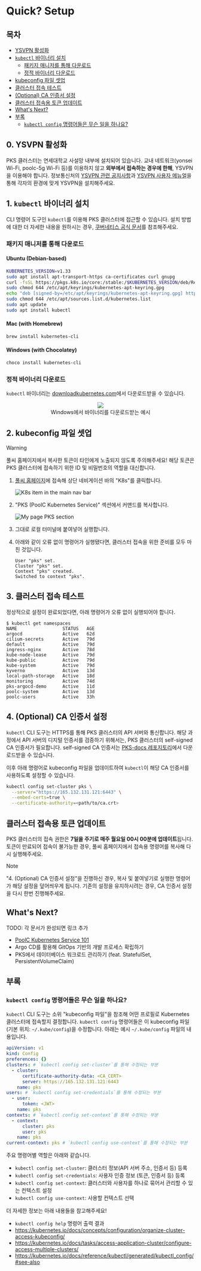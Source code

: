 # Quick? Setup

## 목차

- [YSVPN 활성화](#0-ysvpn-활성화)
- [`kubectl` 바이너리 설치](#1-kubectl-바이너리-설치)
  - [패키지 매니저를 통해 다운로드](#패키지-매니저를-통해-다운로드)
  - [정적 바이너리 다운로드](#정적-바이너리-다운로드)
- [kubeconfig 파일 셋업](#2-kubeconfig-파일-셋업)
- [클러스터 접속 테스트](#3-클러스터-접속-테스트)
- [(Optional) CA 인증서 설정](#4-optional-ca-인증서-설정)
- [클러스터 접속용 토큰 업데이트](#클러스터-접속용-토큰-업데이트)
- [What's Next?](#whats-next)
- [부록](#부록)
  - [`kubectl config` 명령어들은 무슨 일을 하나요?](#kubectl-config-명령어들은-무슨-일을-하나요)

## 0. YSVPN 활성화

PKS 클러스터는 연세대학교 사설망 내부에 설치되어 있습니다. 교내 네트워크(yonsei Wi-Fi, poolc-5g Wi-Fi 등)를
이용하지 않고 **외부에서 접속하는 경우에 한해**, YSVPN을 이용해야 합니다. 정보통신처의
[YSVPN 관련 공지사항](https://yis.yonsei.ac.kr/ics/service/PolicyApplyInfo.do)과
[YSVPN 사용자 메뉴얼](https://ibook.yonsei.ac.kr/Viewer/ysvpn_user_manual)을 통해 각자의 환경에 맞게
YSVPN을 설치해주세요.

## 1. `kubectl` 바이너리 설치

CLI 명령어 도구인 `kubectl`를 이용해 PKS 클러스터에 접근할 수 있습니다. 설치 방법에 대한 더 자세한 내용을 원하시는 경우,
[쿠버네티스 공식 문서](https://kubernetes.io/docs/tasks/tools/#kubectl)를 참조해주세요.

### 패키지 매니저를 통해 다운로드

#### Ubuntu (Debian-based)

```bash
KUBERNETES_VERSION=v1.33
sudo apt install apt-transport-https ca-certificates curl gnupg
curl -fsSL https://pkgs.k8s.io/core:/stable:/$KUBERNETES_VERSION/deb/Release.key | sudo gpg --dearmor -o /etc/apt/keyrings/kubernetes-apt-keyring.gpg
sudo chmod 644 /etc/apt/keyrings/kubernetes-apt-keyring.gpg
echo "deb [signed-by=/etc/apt/keyrings/kubernetes-apt-keyring.gpg] https://pkgs.k8s.io/core:/stable:/$KUBERNETES_VERSION/deb/ /" | sudo tee /etc/apt/sources.list.d/kubernetes.list
sudo chmod 644 /etc/apt/sources.list.d/kubernetes.list
sudo apt update
sudo apt install kubectl
```

#### Mac (with Homebrew)

```bash
brew install kubernetes-cli
```

#### Windows (with Chocolatey)

```bash
choco install kubernetes-cli
```

### 정적 바이너리 다운로드

`kubectl` 바이너리는
[downloadkubernetes.com](https://www.downloadkubernetes.com/)에서 다운로드받을 수 있습니다.

<p align="center">
    <!-- TODO: 이미지 에셋 디렉토리 구조 변경 -->
    <img src="../../assets/windows.downloadkubernetes.com.webp" />
    <br />
    <span>Windows에서 바이너리를 다운로드받는 예시</span>
</p>

## 2. kubeconfig 파일 셋업

> [!WARNING]
> 풀씨 홈페이지에서 복사한 토큰이 타인에게 노출되지 않도록 주의해주세요! 해당 토큰은 PKS 클러스터에 접속하기 위한
> ID 및 비밀번호의 역할을 대신합니다.

1. [풀씨 홈페이지](https://poolc.org)에 접속해 상단 네비게이션 바의 "K8s"를 클릭합니다.

   ![K8s item in the main nav bar](../../assets/poolc-web-nav.webp)

2. "PKS (PoolC Kubernetes Service)" 섹션에서 커맨드를 복사합니다.

   ![My page PKS section](../../assets/poolc-web-mypage.webp)

3. 그대로 로컬 터미널에 붙여넣어 실행합니다.

4. 아래와 같이 오류 없이 명령어가 실행됐다면, 클러스터 접속을 위한 준비를 모두 마친 것입니다.

   ```
   User "pks" set.
   Cluster "pks" set.
   Context "pks" created.
   Switched to context "pks".
   ```

## 3. 클러스터 접속 테스트

정상적으로 설정이 완료되었다면, 아래 명령어가 오류 없이 실행되어야 합니다.

```console
$ kubectl get namespaces
NAME                 STATUS   AGE
argocd               Active   62d
cilium-secrets       Active   79d
default              Active   79d
ingress-nginx        Active   78d
kube-node-lease      Active   79d
kube-public          Active   79d
kube-system          Active   79d
kyverno              Active   13d
local-path-storage   Active   18d
monitoring           Active   74d
pks-argocd-demo      Active   11d
poolc-system         Active   13d
poolc-users          Active   33h
```

## 4. (Optional) CA 인증서 설정

`kubectl` CLI 도구는 HTTPS를 통해 PKS 클러스터의 API 서버와 통신합니다. 해당 과정에서 API 서버의 디지털
인증서를 검증하기 위해서는, PKS 클러스터의 self-signed CA 인증서가 필요합니다. self-signed CA 인증서는
[PKS-docs 레포지토리](/ca.crt)에서 다운로드받을 수 있습니다.

이후 아래 명령어로 kubeconfig 파일을 업데이트하여 `kubectl`이 해당 CA 인증서를 사용하도록 설정할 수 있습니다.

```bash
kubectl config set-cluster pks \
  --server="https://165.132.131.121:6443" \
  --embed-certs=true \
  --certificate-authority=<path/to/ca.crt>
```

## 클러스터 접속용 토큰 업데이트

PKS 클러스터의 접속 권한은 **7일을 주기로 매주 월요일 00시 00분에 업데이트**됩니다. 토큰이 만료되어 접속이 불가능한
경우, 풀씨 홈페이지에서 접속용 명령어를 복사해 다시 실행해주세요.

> [!NOTE]
> "4. (Optional) CA 인증서 설정"을 진행하신 경우, 복사 및 붙여넣기로 실행한 명령어가 해당 설정을 덮어씌우게
> 됩니다. 기존의 설정을 유지하시려는 경우, CA 인증서 설정을 다시 한번 진행해주세요.

## What's Next?

TODO: 각 문서가 완성되면 링크 추가

- [PoolC Kubernetes Service 101](./PKS-101.md)
- Argo CD를 활용해 GitOps 기반의 개발 프로세스 확립하기
- PKS에서 데이터베이스 워크로드 관리하기 (feat. StatefulSet, PersistentVolumeClaim)

## 부록

### `kubectl config` 명령어들은 무슨 일을 하나요?

`kubectl` CLI 도구는 소위 "kubeconfig 파일"을 참조해 어떤 프로필로 Kubernetes 클러스터에 접속할지 결정합니다.
`kubectl config` 명령어들은 이 kubeconfig 파일(기본 위치: `~/.kube/config`)을 수정합니다. 아래는 예시
`~/.kube/config` 파일의 내용입니다.

```yaml
apiVersion: v1
kind: Config
preferences: {}
clusters: # `kubectl config set-cluster`를 통해 수정되는 부분
  - cluster:
      certificate-authority-data: <CA_CERT>
      server: https://165.132.131.121:6443
    name: pks
users: # `kubectl config set-credentials`를 통해 수정되는 부분
  - user:
      token: <JWT>
    name: pks
contexts: # `kubectl config set-context`를 통해 수정되는 부분
  - context:
      cluster: pks
      user: pks
    name: pks
current-context: pks # `kubectl config use-context`를 통해 수정되는 부분
```

주요 명령어별 역할은 아래와 같습니다.

- `kubectl config set-cluster`: 클러스터 정보(API 서버 주소, 인증서 등) 등록
- `kubectl config set-credentials`: 사용자 인증 정보 (토큰, 인증서 등) 등록
- `kubectl config set-context`: 클러스터와 사용자를 하나로 묶어서 관리할 수 있는 컨텍스트 설정
- `kubectl config use-context`: 사용할 컨텍스트 선택

더 자세한 정보는 아래 내용들을 참고해주세요!

- `kubectl config help` 명령어 출력 결과
- https://kubernetes.io/docs/concepts/configuration/organize-cluster-access-kubeconfig/
- https://kubernetes.io/docs/tasks/access-application-cluster/configure-access-multiple-clusters/
- https://kubernetes.io/docs/reference/kubectl/generated/kubectl_config/#see-also

